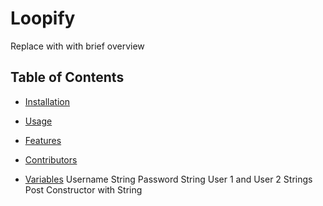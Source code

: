 # Loopify

Replace with with brief overview

## Table of Contents

- [Installation](#installation)

- [Usage](#usage)

- [Features](#features)

- [Contributors](#contributors)

- [Variables](#contributors)
  Username String
  Password String
  User 1 and User 2 Strings
  Post Constructor with String 
  
